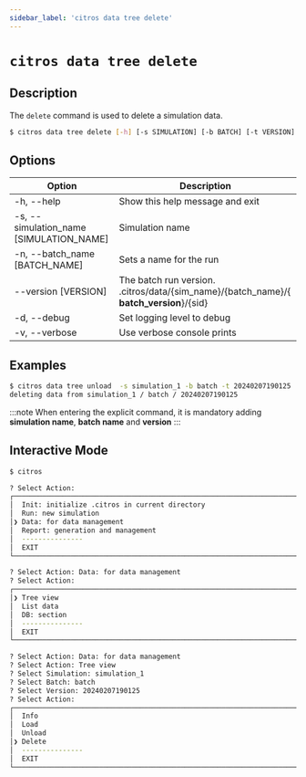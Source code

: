 ```yaml
---
sidebar_label: 'citros data tree delete'
---
```


# `citros data tree delete`

## Description

The `delete` command is used to delete a simulation data.

```bash
$ citros data tree delete [-h] [-s SIMULATION] [-b BATCH] [-t VERSION] [-d] [-v]
```

## Options
Option|Description
|--|--|
|-h, --help       |       Show this help message and exit|
|-s, --simulation_name [SIMULATION_NAME]       |       Simulation name|
|-n, --batch_name [BATCH_NAME]       |       Sets a name for the run|
|--version [VERSION]       |       The batch run version.<br/>.citros/data/{sim_name}/{batch_name}/{ **batch_version**}/{sid}|
|-d, --debug       |       Set logging level to debug|
|-v, --verbose       |       Use verbose console prints|

## Examples

```sh
$ citros data tree unload  -s simulation_1 -b batch -t 20240207190125
deleting data from simulation_1 / batch / 20240207190125
```

:::note
When entering the explicit command, it is mandatory adding **simulation name**, **batch name** and **version**
:::

## Interactive Mode

```bash
$ citros
```

```sh
? Select Action: 
┌────────────────────────────────────────────────────────────────────────────────────┐
│  Init: initialize .citros in current directory                                     │
│  Run: new simulation                                                               │
│❯ Data: for data management                                                         │
│  Report: generation and management                                                 │
│  ---------------                                                                   │
│  EXIT                                                                              │
└────────────────────────────────────────────────────────────────────────────────────┘
```

```sh
? Select Action: Data: for data management 
? Select Action: 
┌────────────────────────────────────────────────────────────────────────────────────┐
│❯ Tree view                                                                         │
│  List data                                                                         │
│  DB: section                                                                       │
│  ---------------                                                                   │
│  EXIT                                                                              │
└────────────────────────────────────────────────────────────────────────────────────┘
```

```sh
? Select Action: Data: for data management 
? Select Action: Tree view
? Select Simulation: simulation_1
? Select Batch: batch
? Select Version: 20240207190125
? Select Action: 
┌──────────────────────────────────────────────────────────────────────────────────┐
│  Info                                                                            │
│  Load                                                                            │
│  Unload                                                                          │
│❯ Delete                                                                          │
│  ---------------                                                                 │
│  EXIT                                                                            │
└──────────────────────────────────────────────────────────────────────────────────┘
```